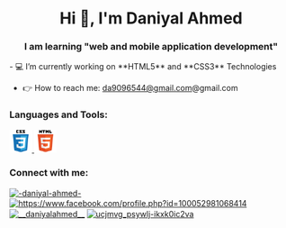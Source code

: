 <h1 align="center">Hi 👋, I'm Daniyal Ahmed</h1>

<h3 align="center">I am learning "web and mobile application development"</h3>
- 💻 I’m currently working on **HTML5** and **CSS3** Technologies

- 👉 How to reach me: <a href="mailto:da9096544@gmail.com">da9096544@gmail.com@gmail.com</a>

<h3 align="left">Languages and Tools:</h3>
<p align="left"> <a href="https://www.w3schools.com/css/" target="_blank" rel="noreferrer"> <img src="https://raw.githubusercontent.com/devicons/devicon/master/icons/css3/css3-original-wordmark.svg" alt="css3" width="40" height="40"/> </a> <a href="https://www.w3.org/html/" target="_blank" rel="noreferrer"> <img src="https://raw.githubusercontent.com/devicons/devicon/master/icons/html5/html5-original-wordmark.svg" alt="html5" width="40" height="40"/> </a> </p>

<h3 align="left">Connect with me:</h3>
<p align="left">
<a href="https://linkedin.com/in/-daniyal-ahmed-" target="blank"><img align="center" src="https://raw.githubusercontent.com/rahuldkjain/github-profile-readme-generator/master/src/images/icons/Social/linked-in-alt.svg" alt="-daniyal-ahmed-" height="30" width="40" /></a>
<a href="https://fb.com/https://www.facebook.com/profile.php?id=100052981068414" target="blank"><img align="center" src="https://raw.githubusercontent.com/rahuldkjain/github-profile-readme-generator/master/src/images/icons/Social/facebook.svg" alt="https://www.facebook.com/profile.php?id=100052981068414" height="30" width="40" /></a>
<a href="https://instagram.com/__daniyalahmed__" target="blank"><img align="center" src="https://raw.githubusercontent.com/rahuldkjain/github-profile-readme-generator/master/src/images/icons/Social/instagram.svg" alt="__daniyalahmed__" height="30" width="40" /></a>
<a href="https://www.youtube.com/c/ucjmvg_psywlj-ikxk0ic2va" target="blank"><img align="center" src="https://raw.githubusercontent.com/rahuldkjain/github-profile-readme-generator/master/src/images/icons/Social/youtube.svg" alt="ucjmvg_psywlj-ikxk0ic2va" height="30" width="40" /></a>
</p>

